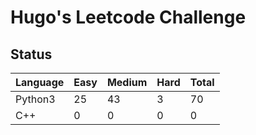 # Hugo's Leetcode Challenge
## Status
|Language|Easy|Medium|Hard|Total|
|---|---|---|---|---|
|Python3|25|43|3|70|
|C++|0|0|0|0|
